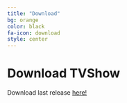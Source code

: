 ```yaml
---
title: "Download"
bg: orange
color: black
fa-icon: download
style: center
---
```


# Download TVShow

Download last release [here!](https://github.com/bbougot/TVShow/releases/download/1.0.0/TVShowInstaller.exe)


